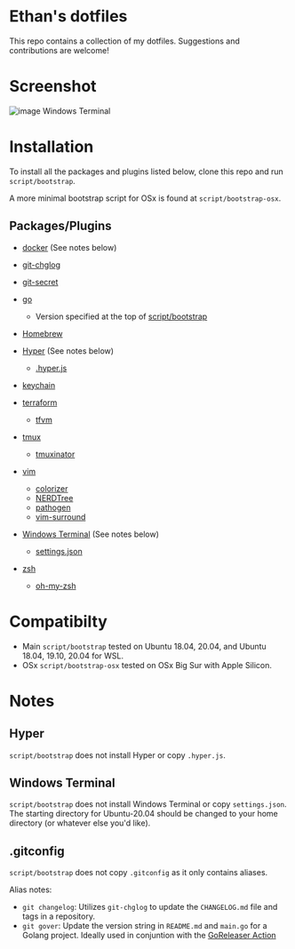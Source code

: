 # Ethan's dotfiles

This repo contains a collection of my dotfiles. Suggestions and contributions are welcome!

# Screenshot
![image](https://user-images.githubusercontent.com/7284853/118412539-9ce46580-b668-11eb-9b7b-94a47327a7e4.png)
Windows Terminal

# Installation

To install all the packages and plugins listed below, clone this repo and run `script/bootstrap`.

A more minimal bootstrap script for OSx is found at `script/bootstrap-osx`.

## Packages/Plugins

* [docker](https://www.docker.com/) (See notes below)

* [git-chglog](https://github.com/git-chglog/git-chglog)

* [git-secret](https://git-secret.io/)

* [go](https://golang.org/)
  * Version specified at the top of [script/bootstrap](script/bootstrap)

* [Homebrew](https://brew.sh)

* [Hyper](https://hyper.is) (See notes below)
  * [.hyper.js](hyper/.hyper.js)

* [keychain](https://packages.ubuntu.com/bionic/keychain)

* [terraform](https://terraform.io)
  * [tfvm](https://github.com/ethanhassett/tfvm)

* [tmux](https://packages.ubuntu.com/bionic/tmux)
  * [tmuxinator](https://github.com/tmuxinator/tmuxinator)

* [vim](https://packages.ubuntu.com/bionic/vim)
  * [colorizer](https://github.com/lilydjwg/colorizer)
  * [NERDTree](https://github.com/scrooloose/nerdtree)
  * [pathogen](https://github.com/tpope/vim-pathogen)
  * [vim-surround](https://github.com/tpope/vim-surround)

* [Windows Terminal](https://github.com/microsoft/terminal) (See notes below)
  * [settings.json](wsl/winterm/settings.json)

* [zsh](https://packages.ubuntu.com/bionic/zsh)
  * [oh-my-zsh](https://github.com/robbyrussell/oh-my-zsh)

# Compatibilty
* Main `script/bootstrap` tested on Ubuntu 18.04, 20.04, and Ubuntu 18.04, 19.10, 20.04 for WSL.
* OSx `script/bootstrap-osx` tested on OSx Big Sur with Apple Silicon.

# Notes
## Hyper
`script/bootstrap` does not install Hyper or copy `.hyper.js`.

## Windows Terminal
`script/bootstrap` does not install Windows Terminal or copy `settings.json`.
The starting directory for Ubuntu-20.04 should be changed to your home directory (or whatever else you'd like).

## .gitconfig
`script/bootstrap` does not copy `.gitconfig` as it only contains aliases.

Alias notes:
* `git changelog`: Utilizes `git-chglog` to update the `CHANGELOG.md` file and tags in a repository.
* `git gover`: Update the version string in `README.md` and `main.go` for a Golang project. Ideally used in conjuntion with the [GoReleaser Action](https://github.com/goreleaser/goreleaser-action)
